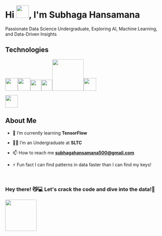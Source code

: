 # Hi <img src="https://emojis.slackmojis.com/emojis/images/1577305505/7373/hand_wave.gif?1577305505" width=40>, I'm Subhaga Hansamana

Passionate Data Science Undergraduate, Exploring AI, Machine Learning, and Data-Driven Insights

## Technologies
<img src = "https://www.svgrepo.com/show/452091/python.svg" width = "40px"><img src = "https://www.svgrepo.com/show/452234/java.svg" width = "40px"><img src ="https://upload.wikimedia.org/wikipedia/en/thumb/2/20/Power_BI_logo.svg/105px-Power_BI_logo.svg.png" width = "35px"><img src ="https://static.wikia.nocookie.net/logopedia/images/a/aa/Microsoft_Fabric_2023.svg/revision/latest?cb=20230528223239" width = "35px"><img src = "https://upload.wikimedia.org/wikipedia/commons/thumb/d/d0/RStudio_logo_flat.svg/1200px-RStudio_logo_flat.svg.png" width = 100px><img src="https://www.svgrepo.com/show/354440/tensorflow.svg" width="40px">

<img src="https://avatars.githubusercontent.com/u/66386686?s=200&v=4" width="40px">


## About Me
- 🌱 I’m currently learning **TensorFlow**

- 🧑‍🎓 I’m an Undergraduate at **SLTC**
  
- 📫 How to reach me **subhagahansamana500@gmail.com**

- ⚡ Fun fact I can find patterns in data faster than I can find my  keys!

<br>

### Hey there! 😼💻 Let's crack the code and dive into the data!🧡

<img src="https://github.com/7oSkaaa/7oSkaaa/blob/main/Images/about_me.gif?raw=true" width = 100px></img>
